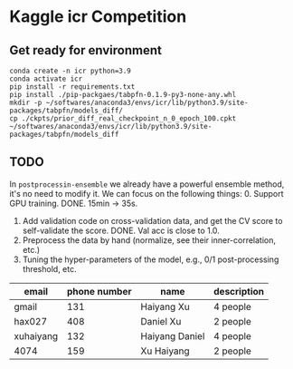 # Kaggle icr Competition

## Get ready for environment
```
conda create -n icr python=3.9
conda activate icr
pip install -r requirements.txt
pip install ./pip-packgaes/tabpfn-0.1.9-py3-none-any.whl
mkdir -p ~/softwares/anaconda3/envs/icr/lib/python3.9/site-packages/tabpfn/models_diff/
cp ./ckpts/prior_diff_real_checkpoint_n_0_epoch_100.cpkt ~/softwares/anaconda3/envs/icr/lib/python3.9/site-packages/tabpfn/models_diff
```

## TODO
In `postprocessin-ensemble` we already have a powerful ensemble method, it's no need to modify it. We can focus on the following things:
0. Support GPU training. DONE. 15min -> 35s.
1. Add validation code on cross-validation data, and get the CV score to self-validate the score. DONE. Val acc is close to 1.0.
2. Preprocess the data by hand (normalize, see their inner-correlation, etc.)
3. Tuning the hyper-parameters of the model, e.g., 0/1 post-processing threshold, etc.

email | phone number | name | description
--- | --- | --- | ---
gmail | 131 | Haiyang Xu | 4 people
hax027 | 408 | Daniel Xu | 2 people 
xuhaiyang | 132 | Haiyang Daniel| 4 people 
4074 | 159 | Xu Haiyang | 2 people